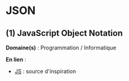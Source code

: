 # JSON

## (1) JavaScript Object Notation

**Domaine(s)** : Programmation / Informatique

**En lien** :

+ [JS](js.md) : source d'inspiration
